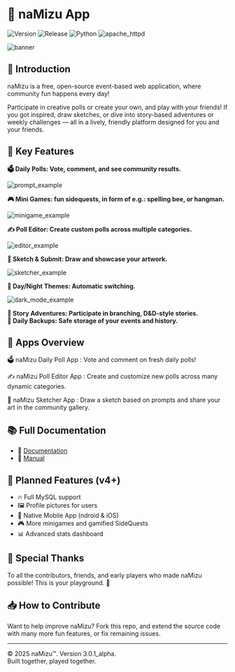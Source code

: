 # 💬 naMizu App

![Version](https://img.shields.io/badge/version-3.0.1-green) ![Release](https://img.shields.io/badge/release-develop-orange) ![Python](https://img.shields.io/badge/python-3.10-yellow) ![apache_httpd](https://img.shields.io/badge/httpd-2.4.63-blue)

![banner](./docs/img/frontPageBanner.png)

## 📖 Introduction

naMizu is a free, open-source event-based web application, where community fun happens every day!

Participate in creative polls or create your own, and play with your friends! If you got inspired, draw sketches, or dive into story-based adventures or weekly challenges — all in a lively, friendly platform designed for you and your friends.

## 🚀 Key Features

**🗳️ Daily Polls: Vote, comment, and see community results.**

![prompt_example](./docs/img/prompt_example.png)

**🎮 Mini Games: fun sidequests, in form of e.g.: spelling bee, or hangman.**

![minigame_example](./docs/img/minigame_after.png)

**✍️ Poll Editor: Create custom polls across multiple categories.**

![editor_example](./docs/img/editor_example.png)

**🎨 Sketch & Submit: Draw and showcase your artwork.**

![sketcher_example](./docs/img/sketcher_example.png)

**🌙 Day/Night Themes: Automatic switching.**

![dark_mode_example](./docs/img/dark_mode_banner.png)

**📜 Story Adventures: Participate in branching, D&D-style stories.** \
**💾 Daily Backups: Safe storage of your events and history.**






 


## 📱 Apps Overview

🗳️ naMizu Daily Poll App
: Vote and comment on fresh daily polls!

✍️ naMizu Poll Editor App
: Create and customize new polls across many dynamic categories.

🎨 naMizu Sketcher App
: Draw a sketch based on prompts and share your art in the community gallery.

## 📚 Full Documentation

- 📖 [Documentation](./docs/Documentation.md)
- 📔 [Manual](./docs/Manual.md)

## 🎯 Planned Features (v4+)

- 🔥 Full MySQL support
- 🖼️ Profile pictures for users
- 📱 Native Mobile App (ndroid & iOS)
- 🎮 More minigames and gamified SideQuests
- 📊 Advanced stats dashboard

## 🤝 Special Thanks

To all the contributors, friends, and early players who made naMizu possible!
This is your playground. 🎉

## 📥 How to Contribute

Want to help improve naMizu? Fork this repo, and extend the source code with many more fun features, or fix remaining issues.

---

© 2025 naMizu™. Version 3.0.1_alpha. \
Built together, played together.